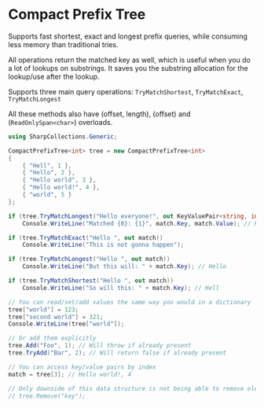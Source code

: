 # Compact Prefix Tree

Supports fast shortest, exact and longest prefix queries, while consuming less memory than traditional tries.

All operations return the matched key as well, which is useful when you do a lot of lookups on substrings.
It saves you the substring allocation for the lookup/use after the lookup.

Supports three main query operations: `TryMatchShortest`, `TryMatchExact`, `TryMatchLongest`

All these methods also have (offset, length), (offset) and (`ReadOnlySpan<char>`) overloads.

```csharp
using SharpCollections.Generic;

CompactPrefixTree<int> tree = new CompactPrefixTree<int>
{
    { "Hell", 1 },
    { "Hello", 2 },
    { "Hello world", 3 },
    { "Hello world!", 4 },
    { "world", 5 }
};

if (tree.TryMatchLongest("Hello everyone!", out KeyValuePair<string, int> match))
    Console.WriteLine("Matched {0}: {1}", match.Key, match.Value); // Hello, 2

if (tree.TryMatchExact("Hello ", out match))
    Console.WriteLine("This is not gonna happen");

if (tree.TryMatchLongest("Hello ", out match))
    Console.WriteLine("But this will: " + match.Key); // Hello

if (tree.TryMatchShortest("Hello ", out match))
    Console.WriteLine("So will this: " + match.Key); // Hell

// You can read/set/add values the same way you would in a dictionary
tree["world"] = 123;
tree["second world"] = 321;
Console.WriteLine(tree["world"]);

// Or add them explicitly
tree.Add("Foo", 1); // Will throw if already present
tree.TryAdd("Bar", 2); // Will return false if already present

// You can access key/value pairs by index
match = tree[3]; // Hello world!, 4

// Only downside of this data structure is not being able to remove elements
// tree.Remove("key");
```